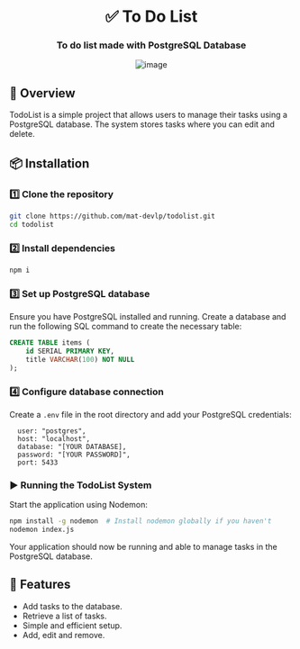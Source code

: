 <div align="center">

# ✅ To Do List
### To do list made with PostgreSQL Database

![image](https://github.com/user-attachments/assets/d770d0e9-0aae-4eb4-a06e-509e71feb010)


</div>

## 🚀 Overview
TodoList is a simple project that allows users to manage their tasks using a PostgreSQL database. The system stores tasks where you can edit and delete.

## 📦 Installation

### 1️⃣ Clone the repository
```sh
git clone https://github.com/mat-devlp/todolist.git
cd todolist
```

### 2️⃣ Install dependencies
```sh
npm i
```

### 3️⃣ Set up PostgreSQL database
Ensure you have PostgreSQL installed and running. Create a database and run the following SQL command to create the necessary table:

```sql
CREATE TABLE items (
    id SERIAL PRIMARY KEY,
    title VARCHAR(100) NOT NULL
);
```

### 4️⃣ Configure database connection
Create a `.env` file in the root directory and add your PostgreSQL credentials:

```
  user: "postgres",
  host: "localhost",
  database: "[YOUR DATABASE],
  password: "[YOUR PASSWORD]",
  port: 5433
```

### ▶️ Running the TodoList System
Start the application using Nodemon:
```sh
npm install -g nodemon  # Install nodemon globally if you haven't
nodemon index.js
```

Your application should now be running and able to manage tasks in the PostgreSQL database.

## 📡 Features
- Add tasks to the database.
- Retrieve a list of tasks.
- Simple and efficient setup.
- Add, edit and remove.

